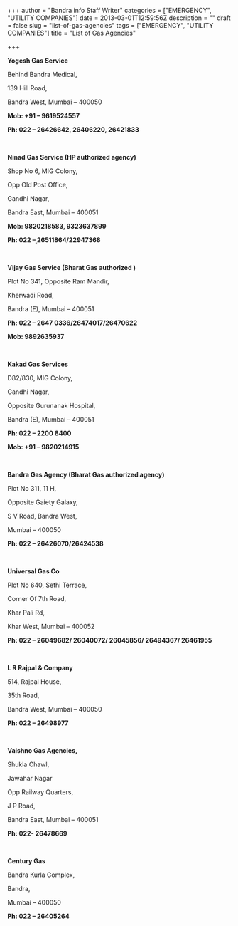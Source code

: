 +++
author = "Bandra info Staff Writer"
categories = ["EMERGENCY", "UTILITY COMPANIES"]
date = 2013-03-01T12:59:56Z
description = ""
draft = false
slug = "list-of-gas-agencies"
tags = ["EMERGENCY", "UTILITY COMPANIES"]
title = "List of Gas Agencies"

+++


<p><b>Yogesh Gas Service</b></p>
<p>Behind Bandra Medical,</p>
<p>139 Hill Road,</p>
<p>Bandra West, Mumbai &#8211; 400050</p>
<p><b>Mob: +91 &#8211; 9619524557 </b></p>
<p><b>Ph: 022 &#8211; 26426642, 26406220, 26421833</b></p>
<p>&nbsp;</p>
<p><b>Ninad Gas Service (HP authorized agency)</b></p>
<p>Shop No 6, MIG Colony,</p>
<p>Opp Old Post Office,</p>
<p>Gandhi Nagar,</p>
<p>Bandra East, Mumbai &#8211; 400051</p>
<p><b>Mob: 9820218583, 9323637899</b></p>
<p><b></b><b>Ph: 022 &#8211;</b><b><a href="tel:+912226422740"> </a></b><b>26511864/22947368</b></p>
<p><b></b><b> </b></p>
<p><b>Vijay Gas Service (Bharat Gas authorized )</b></p>
<p>Plot No 341, Opposite Ram Mandir,</p>
<p>Kherwadi Road,</p>
<p>Bandra (E), Mumbai &#8211; 400051‎</p>
<p><b>Ph: 022 &#8211; 2647 0336/26474017/26470622</b></p>
<p><b>Mob: 9892635937</b></p>
<p><b> </b></p>
<p><b>Kakad Gas Services</b></p>
<p>D82/830, MIG Colony,</p>
<p>Gandhi Nagar,</p>
<p>Opposite Gurunanak Hospital,</p>
<p>Bandra (E), Mumbai &#8211; 400051‎</p>
<p><b>Ph: 022 &#8211; 2200 8400</b></p>
<p><b>Mob: +91 &#8211; 9820214915</b></p>
<p><b> </b></p>
<p><b>Bandra Gas Agency (Bharat Gas authorized agency)</b></p>
<p>Plot No 311, 11 H,</p>
<p>Opposite Gaiety Galaxy,</p>
<p>S V Road, Bandra West,</p>
<p>Mumbai &#8211; 400050</p>
<p><b>Ph: 022 – 26426070/26424538</b></p>
<p><b> </b></p>
<p><b>Universal Gas Co </b></p>
<p>Plot No 640, Sethi Terrace,</p>
<p>Corner Of 7th Road,</p>
<p>Khar Pali Rd,</p>
<p>Khar West, Mumbai &#8211; 400052</p>
<p><b>Ph: 022 – 26049682/ 26040072/ 26045856/ 26494367/ 26461955</b></p>
<p><b> </b></p>
<p><b>L R Rajpal &amp; Company </b></p>
<p>514, Rajpal House,</p>
<p>35th Road,</p>
<p>Bandra West, Mumbai &#8211; 400050</p>
<p><b>Ph: 022 – 26498977</b></p>
<p>&nbsp;</p>
<p><b>Vaishno Gas Agencies,</b></p>
<p>Shukla Chawl,</p>
<p>Jawahar Nagar</p>
<p>Opp Railway Quarters,</p>
<p>J P Road,</p>
<p>Bandra East, Mumbai &#8211; 400051</p>
<p><b>Ph: 022- 26478669</b></p>
<p><b> </b></p>
<p><b></b><b>Century Gas</b></p>
<p>Bandra Kurla Complex,</p>
<p>Bandra,</p>
<p>Mumbai &#8211; 400050</p>
<p><b>Ph: 022 – 26405264</b></p>
<p><b> </b></p>




